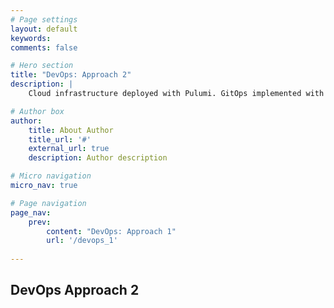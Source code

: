 ```yaml
---
# Page settings
layout: default
keywords:
comments: false

# Hero section
title: "DevOps: Approach 2"
description: |
    Cloud infrastructure deployed with Pulumi. GitOps implemented with ArgoCD. Kubernetes Ingress & Traffic Management implemented with linkerd. Continuous Integration workflows implemented with Gitlab CI.

# Author box
author:
    title: About Author
    title_url: '#'
    external_url: true
    description: Author description

# Micro navigation
micro_nav: true

# Page navigation
page_nav:
    prev:
        content: "DevOps: Approach 1"
        url: '/devops_1'
    
---
```


## DevOps Approach 2